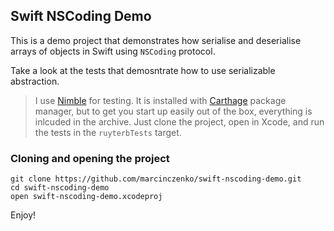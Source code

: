 ## Swift NSCoding Demo

This is a demo project that demonstrates how serialise and deserialise arrays of objects in Swift using `NSCoding` protocol.

Take a look at the tests that demosntrate how to use serializable abstraction.

> I use [Nimble](https://github.com/Quick/Nimble) for testing. It is installed with [Carthage](https://github.com/Carthage/Carthage) package manager, but to get you start up easily out of the box, everything is inlcuded in the archive. Just clone the project, open in Xcode, and run the tests in the `ruyterbTests` target.

### Cloning and opening the project

    git clone https://github.com/marcinczenko/swift-nscoding-demo.git
    cd swift-nscoding-demo
    open swift-nscoding-demo.xcodeproj

Enjoy!
